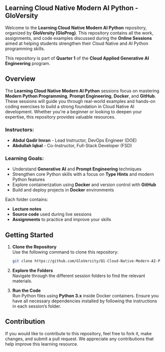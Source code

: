 ## Learning Cloud Native Modern AI Python - GloVersity

Welcome to the **Learning Cloud Native Modern AI Python** repository, organized by **GloVersity (GloProg)**. This repository contains all the work, assignments, and code examples discussed during the **Online Sessions** aimed at helping students strengthen their Cloud Native and AI Python programming skills.

This repository is part of **Quarter 1** of the **Cloud Applied Generative AI Engineering** program.

## Overview

The **Learning Cloud Native Modern AI Python** sessions focus on mastering **Modern Python Programming**, **Prompt Engineering**, **Docker**, and **GitHub**. These sessions will guide you through real-world examples and hands-on coding exercises to build a strong foundation in Cloud Native AI development. Whether you're a beginner or looking to deepen your expertise, this repository provides valuable resources.

### Instructors:
- **Abdul Qadir Imran** - Lead Instructor, DevOps Engineer (DOE)
- **Abdullah Iqbal** - Co-Instructor, Full-Stack Developer (FSD)

### Learning Goals:
- Understand **Generative AI** and **Prompt Engineering** techniques
- Strengthen core Python skills with a focus on **Type Hints** and modern Python features
- Explore containerization using **Docker** and version control with **GitHub**
- Build and deploy projects in **Docker** environments

Each folder contains:
- **Lecture notes**
- **Source code** used during live sessions
- **Assignments** to practice and improve your skills

## Getting Started

1. **Clone the Repository**  
   Use the following command to clone this repository:
   ```bash
   git clone https://github.com/GloVersity/Q1-Cloud-Native-Modern-AI-Python.git
   ```

2. **Explore the Folders**  
   Navigate through the different session folders to find the relevant materials.

3. **Run the Code**  
   Run Python files using **Python 3.x** inside Docker containers. Ensure you have all necessary dependencies installed by following the instructions in each session’s folder.

## Contribution

If you would like to contribute to this repository, feel free to fork it, make changes, and submit a pull request. We appreciate any contributions that help improve this learning resource.